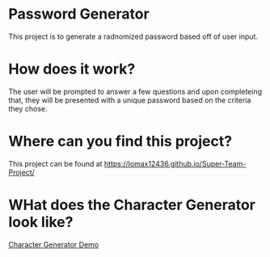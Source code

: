 # Password Generator
This project is to generate a radnomized password based off of user input.

 # How does it work?
 The user will be prompted to answer a few questions and upon completeing that, they will be presented with a unique password based on the criteria they chose.

# Where can you find this project?
This project can be found at https://lomax12436.github.io/Super-Team-Project/

# WHat does the Character Generator look like?

[Character Generator Demo](https://user-images.githubusercontent.com/112453076/199630772-2cf79058-813f-4215-91ca-c05f4865bd05.jpg)
